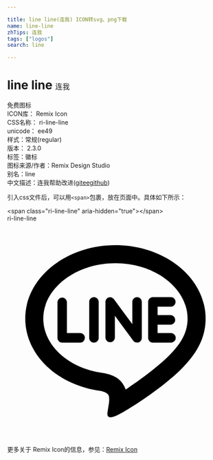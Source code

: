 ```yaml
---

title: line line(连我) ICON转svg、png下载
name: line-line
zhTips: 连我
tags: ["logos"]
search: line

---
```


# line line  <small style="font-size: 60%;font-weight: 100">连我</small>


<div class="detail-page">
<p>
<span><span class="badge-success badge">免费图标</span> </span>
<br/>
<span>
ICON库：
<span class="badge-secondary badge">Remix Icon</span> 
</span>
<br/>
<span>
CSS名称：
<span class="badge-secondary badge">ri-line-line</span> 
</span>
<br/>
<span>
unicode：
<span class="badge-secondary badge">ee49</span> 
<copy-btn content='ee49' btn-title=""></copy-btn>
<copy-btn :content='String.fromCodePoint(parseInt("ee49", 16))' btn-title="复制U"></copy-btn>
</span><br/><span>样式：<span class="badge-light badge">常规(regular)</span></span>
<br/>
<span>
版本：
<span class="badge-secondary badge">2.3.0</span> 
</span><br/><span>标签：<span class="badge-light badge"><router-link to="/tags/logos.html">徽标</router-link></span></span>
<br/>
<span>图标来源/作者：<span class="badge-light badge">Remix Design Studio</span></span> 
<br/>
<span>别名：<span class="badge-light badge">line</span></span><br/><span class="zh-detail">中文描述：<span class="badge-primary badge">连我</span><span class="help-link"><span>帮助改进</span>(<a href="https://gitee.com/liuwave/icon-helper/edit/master/json/remix/logos/line-line.json" target="_blank" rel="noopener noreferrer">gitee</a><a href="https://github.com/liuwave/icon-helper/edit/master/json/remix/logos/line-line.json" target="_blank" rel="noopener noreferrer">github</a></span>)</span><br/>
</p>
</div>
<div class="alert alert-dark">
  <i class="ri-line-line ri-xs"></i>
  <i class="ri-line-line ri-sm"></i>
  <i class="ri-line-line ri-lg"></i>
  <i class="ri-line-line ri-2x"></i>
  <i class="ri-line-line ri-3x"></i>
  <i class="ri-line-line ri-5x"></i>
  <i class="ri-line-line ri-7x"></i>
</div>
<div>
  <p>引入css文件后，可以用<code>&lt;span&gt;</code>包裹，放在页面中。具体如下所示：    
  </p>
  <div class="alert alert-primary" style="font-size: 14px">
    &lt;span class="ri-line-line" aria-hidden="true"&gt;&lt;/span&gt;
    <copy-btn content='<span class="ri-line-line" aria-hidden="true"></span>'></copy-btn>
  </div>
  <div class="alert alert-secondary">
    <i class="ri-line-line"
    style="font-size: 24px"
    aria-hidden="true"></i> ri-line-line
    <copy-btn content="ri-line-line" btn-title="复制图标名称"></copy-btn>
  </div>
</div>
<div id="svg" class="svg-wrap">
<svg xmlns="http://www.w3.org/2000/svg" viewBox="0 0 24 24">
    <g>
        <path fill="none" d="M0 0h24v24H0z"/>
        <path fill-rule="nonzero" d="M22 10.69c0 1.787-.687 3.4-2.123 4.974-2.1 2.414-6.788 5.363-7.864 5.812-1.074.451-.911-.287-.874-.537l.137-.85c.034-.262.068-.65-.032-.9-.112-.277-.556-.424-.881-.492C5.558 18.059 2 14.7 2 10.69c0-4.475 4.487-8.118 10-8.118 5.512 0 10 3.643 10 8.118zm-3.6 3.625c1.113-1.22 1.6-2.361 1.6-3.625 0-3.268-3.51-6.118-8-6.118s-8 2.85-8 6.118c0 2.905 2.728 5.507 6.626 6.024l.147.026c1.078.226 1.884.614 2.329 1.708l.036.096c1.806-1.176 4.174-2.98 5.261-4.229zm-.262-4a.526.526 0 0 1 0 1.05h-1.463v.938h1.462a.525.525 0 1 1 0 1.049H16.15a.526.526 0 0 1-.522-.524V8.852c0-.287.235-.525.525-.525h1.988a.525.525 0 0 1-.003 1.05h-1.462v.938h1.462zm-3.213 2.513a.524.524 0 0 1-.526.522.515.515 0 0 1-.425-.208l-2.036-2.764v2.45a.525.525 0 0 1-1.047 0V8.852a.522.522 0 0 1 .52-.523c.162 0 .312.086.412.211l2.052 2.775V8.852c0-.287.235-.525.525-.525.287 0 .525.238.525.525v3.976zm-4.784 0a.527.527 0 0 1-.526.524.526.526 0 0 1-.523-.524V8.852c0-.287.236-.525.525-.525.289 0 .524.238.524.525v3.976zm-2.055.524H6.097a.528.528 0 0 1-.525-.524V8.852a.527.527 0 0 1 1.05 0v3.45h1.464a.525.525 0 0 1 0 1.05z"/>
    </g>
</svg>

</div>
<detail full-name='ri-line-line'></detail>
    
<div><p>更多关于  Remix Icon的信息，参见：<a target="_blank" href="https://iconhelper.cn/remix.html">Remix Icon</a>
</p></div>

